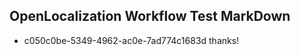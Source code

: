 ## OpenLocalization Workflow Test MarkDown
* c050c0be-5349-4962-ac0e-7ad774c1683d thanks!

<!--HONumber=Aug16_HO3-->


